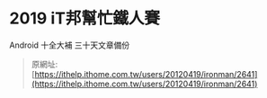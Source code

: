 # 2019 iT邦幫忙鐵人賽

Android 十全大補 三十天文章備份

> 原網址:  
> [https://ithelp.ithome.com.tw/users/20120419/ironman/2641](https://ithelp.ithome.com.tw/users/20120419/ironman/2641)

